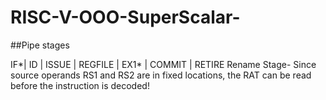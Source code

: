 # RISC-V-OOO-SuperScalar-
##Pipe stages

IF*| ID | ISSUE | REGFILE | EX1* | COMMIT | RETIRE
Rename Stage-
  Since source operands RS1 and RS2 are in fixed locations, the RAT can be read before the instruction is decoded!
